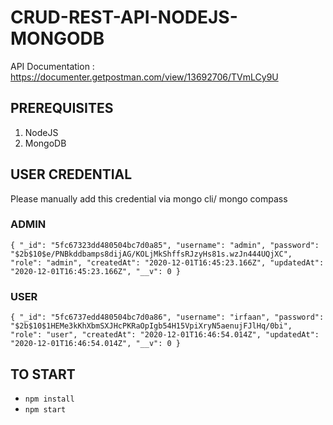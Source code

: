 # CRUD-REST-API-NODEJS-MONGODB

API Documentation : https://documenter.getpostman.com/view/13692706/TVmLCy9U

## PREREQUISITES
1. NodeJS 
2. MongoDB

## USER CREDENTIAL
Please manually add this credential via mongo cli/ mongo compass
### ADMIN
`{
    "_id": "5fc67323dd480504bc7d0a85",
    "username": "admin",
    "password": "$2b$10$e/PNBkddbamps8dijAG/KOLjMkShffsRJzyHs81s.wzJn444UQjXC",
    "role": "admin",
    "createdAt": "2020-12-01T16:45:23.166Z",
    "updatedAt": "2020-12-01T16:45:23.166Z",
    "__v": 0
}`

### USER
`{
    "_id": "5fc6737edd480504bc7d0a86",
    "username": "irfaan",
    "password": "$2b$10$1HEMe3kKhXbmSXJHcPKRaOpIgb54H15VpiXryN5aenujFJlHq/0bi",
    "role": "user",
    "createdAt": "2020-12-01T16:46:54.014Z",
    "updatedAt": "2020-12-01T16:46:54.014Z",
    "__v": 0
}`

## TO START
* `npm install`
* `npm start`

